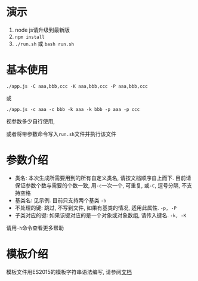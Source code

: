 # 演示

1. node js请升级到最新版
2. `npm install`
3. `./run.sh` 或 `bash run.sh`

# 基本使用

```
./app.js -C aaa,bbb,ccc -K aaa,bbb,ccc -P aaa,bbb,ccc
```

或

```
./app.js -c aaa -c bbb -k aaa -k bbb -p aaa -p ccc
```

视参数多少自行使用, 

或者将带参数命令写入`run.sh`文件并执行该文件

# 参数介绍

+ 类名: 本次生成所需要用到的所有自定义类名, 请按文档顺序自上而下. 目前请保证参数个数与需要的个数一致, 用`-c`一次一个, 可重复, 或`-C`, 逗号分隔, 不支持空格
+ 基类名: 见示例. 目前只支持两个基类 `-b`
+ 不处理的键: 跳过, 不写到文件, 如果有基类的情况, 适用此属性. `-p, -P`
+ 子类对应的键: 如果该键对应的是一个对象或对象数组, 请传入键名. `-k, -K`

请用`-h`命令查看更多帮助

# 模板介绍

模板文件用ES2015的模板字符串语法编写, 请参阅[文档](https://developer.mozilla.org/en-US/docs/Web/JavaScript/Reference/Template_literals) 
